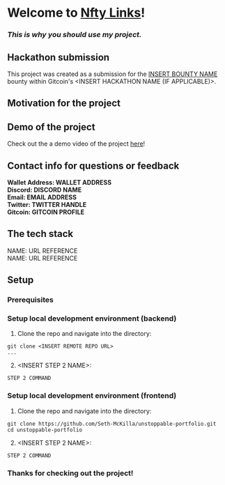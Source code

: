 <!-- REPLACE LINK WITH LIVE PROJECT SITE (IF APPLICABLE) -->

# Welcome to [Nfty Links]()!

<!-- REPLACE IMAGE WITH PROJECT SCREENSHOT -->

<!-- ![phonograph-record-gc0d1ee08a_640](https://user-images.githubusercontent.com/63591760/146698943-9976f388-2fc7-4964-a358-edd6832774f4.jpg) -->

<!-- REPLACE WITH A SIMPLE TAGLINE FOR THE PROJECT -->

### _This is why you should use my project._

<!-- INSERT BOUNTY NAME AND LINK TO BOUNTY -->

## Hackathon submission

This project was created as a submission for the [INSERT BOUNTY NAME](https://gitcoin.co/) bounty within Gitcoin's <INSERT HACKATHON NAME (IF APPLICABLE)>.

## Motivation for the project

<!-- INSERT SMALL PITCH OF PROBLEM YOU'RE SOLVING, VALUE PROPOSITION, ETC. REFER TO https://www.canva.com/design/DAEhUeYe_fo/view FOR IDEAS -->

<!-- REPLACE URL WITH LINK TO YOUTUBE VIDEO OR SHARE DRIVE -->

## Demo of the project

Check out the a demo video of the project [here](https://www.youtube.com/)!

## Contact info for questions or feedback

**Wallet Address: WALLET ADDRESS**
<br>
**Discord: DISCORD NAME**
<br>
**Email: EMAIL ADDRESS**
<br>
**Twitter: TWITTER HANDLE**
<br>
**Gitcoin: GITCOIN PROFILE**

<!-- COPY AND PASTE TECH STACK AS NEEDED -->

## The tech stack

NAME: URL REFERENCE
<br>
NAME: URL REFERENCE
<br>

## Setup

### Prerequisites

<!-- LIST PREREQUISITES NEEDED TO SETUP THE PROJECT (SOFTWARE LIKE NODEJS, ACCOUNT WITH 3RD PARTY PROVIDER, ETC.) -->

### Setup local development environment (backend)

1. Clone the repo and navigate into the directory:

```
git clone <INSERT REMOTE REPO URL>
...
```

2. <INSERT STEP 2 NAME>:

```
STEP 2 COMMAND
```

<!-- ADD AS MANY STEPS AS NEEDED -->

### Setup local development environment (frontend)

1. Clone the repo and navigate into the directory:

```
git clone https://github.com/Seth-McKilla/unstoppable-portfolio.git
cd unstoppable-portfolio
```

2. <INSERT STEP 2 NAME>:

```
STEP 2 COMMAND
```

<!-- ADD AS MANY STEPS AS NEEDED -->

### Thanks for checking out the project!
